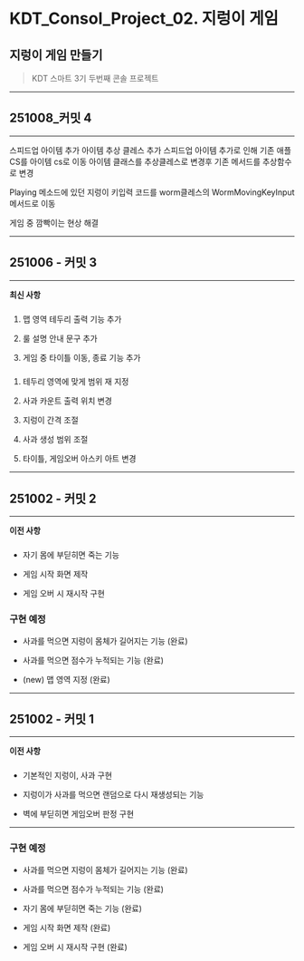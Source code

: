 # KDT_Consol_Project_02. 지렁이 게임
## 지렁이 게임 만들기
>KDT 스마트 3기 두번째 콘솔 프로젝트

---
## 251008_커밋 4
---

<feat>
스피드업 아이템 추가
아이템 추상 클레스 추가

<chore>
스피드업 아이템 추가로 인해
기존 애플CS를 아이템 cs로 이동
아이템 클래스를 추상클레스로 변경후
기존 메서드를 추상함수로 변경

Playing 메소드에 있던 지렁이 키입력 코드를
worm클레스의 WormMovingKeyInput 메서드로 이동

<fix>
게임 중 깜빡이는 현상 해결
  
---
## 251006 - 커밋 3
---

**최신 사항**

### <feat>
1. 맵 영역 테두리 출력 기능 추가

2. 룰 설명 안내 문구 추가

3. 게임 중 타이틀 이동, 종료 기능 추가

### <chore>
1. 테두리 영역에 맞게 범위 재 지정

2. 사과 카운트 출력 위치 변경

3. 지렁이 간격 조절

4. 사과 생성 범위 조절

5. 타이틀, 게임오버 아스키 아트 변경


---
## 251002 - 커밋 2
---

**이전 사항**

### <feat>

- 자기 몸에 부딛히면 죽는 기능

- 게임 시작 화면 제작

- 게임 오버 시 재시작 구현


### 구현 예정

- 사과를 먹으면 지렁이 몸체가 길어지는 기능 (완료)

- 사과를 먹으면 점수가 누적되는 기능 (완료)

- (new) 맵 영역 지정 (완료)

---

## 251002 - 커밋 1

---

**이전 사항**

### <feat>

- 기본적인 지렁이, 사과 구현
  
- 지렁이가 사과를 먹으면 랜덤으로 다시 재생성되는 기능

- 벽에 부딛히면 게임오버 판정 구현

---

### 구현 예정

- 사과를 먹으면 지렁이 몸체가 길어지는 기능 (완료)

- 사과를 먹으면 점수가 누적되는 기능 (완료)

- 자기 몸에 부딛히면 죽는 기능 (완료)

- 게임 시작 화면 제작 (완료)

- 게임 오버 시 재시작 구현 (완료)
